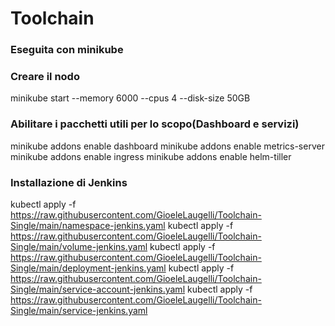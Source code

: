 # Toolchain

### Eseguita con minikube

### Creare il nodo
minikube start --memory 6000 --cpus 4 --disk-size 50GB

### Abilitare i pacchetti utili per lo scopo(Dashboard e servizi) 
minikube addons enable dashboard
minikube addons enable metrics-server
minikube addons enable ingress 
minikube addons enable helm-tiller 

### Installazione di Jenkins
kubectl apply -f https://raw.githubusercontent.com/GioeleLaugelli/Toolchain-Single/main/namespace-jenkins.yaml
kubectl apply -f https://raw.githubusercontent.com/GioeleLaugelli/Toolchain-Single/main/volume-jenkins.yaml
kubectl apply -f https://raw.githubusercontent.com/GioeleLaugelli/Toolchain-Single/main/deployment-jenkins.yaml
kubectl apply -f https://raw.githubusercontent.com/GioeleLaugelli/Toolchain-Single/main/service-account-jenkins.yaml
kubectl apply -f https://raw.githubusercontent.com/GioeleLaugelli/Toolchain-Single/main/service-jenkins.yaml
